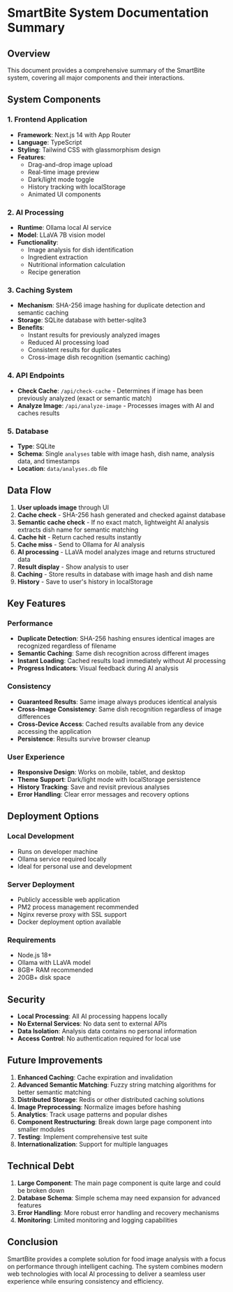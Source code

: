 # SmartBite System Documentation Summary

## Overview

This document provides a comprehensive summary of the SmartBite system, covering all major components and their interactions.

## System Components

### 1. Frontend Application
- **Framework**: Next.js 14 with App Router
- **Language**: TypeScript
- **Styling**: Tailwind CSS with glassmorphism design
- **Features**: 
  - Drag-and-drop image upload
  - Real-time image preview
  - Dark/light mode toggle
  - History tracking with localStorage
  - Animated UI components

### 2. AI Processing
- **Runtime**: Ollama local AI service
- **Model**: LLaVA 7B vision model
- **Functionality**: 
  - Image analysis for dish identification
  - Ingredient extraction
  - Nutritional information calculation
  - Recipe generation

### 3. Caching System
- **Mechanism**: SHA-256 image hashing for duplicate detection and semantic caching
- **Storage**: SQLite database with better-sqlite3
- **Benefits**:
  - Instant results for previously analyzed images
  - Reduced AI processing load
  - Consistent results for duplicates
  - Cross-image dish recognition (semantic caching)

### 4. API Endpoints
- **Check Cache**: `/api/check-cache` - Determines if image has been previously analyzed (exact or semantic match)
- **Analyze Image**: `/api/analyze-image` - Processes images with AI and caches results

### 5. Database
- **Type**: SQLite
- **Schema**: Single `analyses` table with image hash, dish name, analysis data, and timestamps
- **Location**: `data/analyses.db` file

## Data Flow

1. **User uploads image** through UI
2. **Cache check** - SHA-256 hash generated and checked against database
3. **Semantic cache check** - If no exact match, lightweight AI analysis extracts dish name for semantic matching
4. **Cache hit** - Return cached results instantly
5. **Cache miss** - Send to Ollama for AI analysis
6. **AI processing** - LLaVA model analyzes image and returns structured data
7. **Result display** - Show analysis to user
8. **Caching** - Store results in database with image hash and dish name
9. **History** - Save to user's history in localStorage

## Key Features

### Performance
- **Duplicate Detection**: SHA-256 hashing ensures identical images are recognized regardless of filename
- **Semantic Caching**: Same dish recognition across different images
- **Instant Loading**: Cached results load immediately without AI processing
- **Progress Indicators**: Visual feedback during AI analysis

### Consistency
- **Guaranteed Results**: Same image always produces identical analysis
- **Cross-Image Consistency**: Same dish recognition regardless of image differences
- **Cross-Device Access**: Cached results available from any device accessing the application
- **Persistence**: Results survive browser cleanup

### User Experience
- **Responsive Design**: Works on mobile, tablet, and desktop
- **Theme Support**: Dark/light mode with localStorage persistence
- **History Tracking**: Save and revisit previous analyses
- **Error Handling**: Clear error messages and recovery options

## Deployment Options

### Local Development
- Runs on developer machine
- Ollama service required locally
- Ideal for personal use and development

### Server Deployment
- Publicly accessible web application
- PM2 process management recommended
- Nginx reverse proxy with SSL support
- Docker deployment option available

### Requirements
- Node.js 18+
- Ollama with LLaVA model
- 8GB+ RAM recommended
- 20GB+ disk space

## Security

- **Local Processing**: All AI processing happens locally
- **No External Services**: No data sent to external APIs
- **Data Isolation**: Analysis data contains no personal information
- **Access Control**: No authentication required for local use

## Future Improvements

1. **Enhanced Caching**: Cache expiration and invalidation
2. **Advanced Semantic Matching**: Fuzzy string matching algorithms for better semantic matching
3. **Distributed Storage**: Redis or other distributed caching solutions
4. **Image Preprocessing**: Normalize images before hashing
5. **Analytics**: Track usage patterns and popular dishes
6. **Component Restructuring**: Break down large page component into smaller modules
7. **Testing**: Implement comprehensive test suite
8. **Internationalization**: Support for multiple languages

## Technical Debt

1. **Large Component**: The main page component is quite large and could be broken down
2. **Database Schema**: Simple schema may need expansion for advanced features
3. **Error Handling**: More robust error handling and recovery mechanisms
4. **Monitoring**: Limited monitoring and logging capabilities

## Conclusion

SmartBite provides a complete solution for food image analysis with a focus on performance through intelligent caching. The system combines modern web technologies with local AI processing to deliver a seamless user experience while ensuring consistency and efficiency.